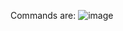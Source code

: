 Commands are:
![image](https://user-images.githubusercontent.com/92522733/206861000-f095e3b6-171c-4ede-abf0-3fa22d7cc280.png)
